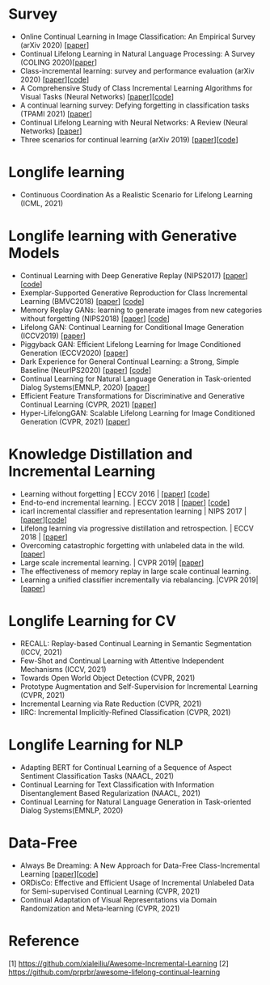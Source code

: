 # Survey
- Online Continual Learning in Image Classification: An Empirical Survey (arXiv 2020) [[paper](https://arxiv.org/abs/2101.10423)]
- Continual Lifelong Learning in Natural Language Processing: A Survey (COLING 2020)[[paper](https://www.aclweb.org/anthology/2020.coling-main.574/)] 
- Class-incremental learning: survey and performance evaluation (arXiv 2020) [[paper](https://arxiv.org/abs/2010.15277)][[code](https://github.com/mmasana/FACIL)]
- A Comprehensive Study of Class Incremental Learning Algorithms for Visual Tasks (Neural Networks) [[paper](https://arxiv.org/pdf/2011.01844.pdf)][[code](https://github.com/EdenBelouadah/class-incremental-learning/tree/master/cil)]
- A continual learning survey: Defying forgetting in classification tasks (TPAMI 2021) [[paper](https://ieeexplore.ieee.org/abstract/document/9349197)]
- Continual Lifelong Learning with Neural Networks: A Review (Neural Networks) [[paper](https://arxiv.org/abs/1802.07569)]
- Three scenarios for continual learning (arXiv 2019) [[paper](https://arxiv.org/abs/1904.07734v1)][[code](https://github.com/GMvandeVen/continual-learning)]

# Longlife learning 
- Continuous Coordination As a Realistic Scenario for Lifelong Learning (ICML, 2021) 


# Longlife learning with Generative Models
- Continual Learning with Deep Generative Replay (NIPS2017) [[paper](https://arxiv.org/abs/1705.08690)] [[code](https://github.com/kuc2477/pytorch-deep-generative-replay)]
- Exemplar-Supported Generative Reproduction for Class Incremental Learning (BMVC2018) [[paper](http://bmvc2018.org/contents/papers/0325.pdf)] [[code](https://github.com/TonyPod/ESGR)]
- Memory Replay GANs: learning to generate images from new categories without forgetting (NIPS2018) [[paper](https://arxiv.org/abs/1809.02058)] [[code](https://github.com/WuChenshen/MeRGAN)]
- Lifelong GAN: Continual Learning for Conditional Image Generation (ICCV2019)  [[paper](https://arxiv.org/pdf/1907.10107.pdf)] 
- Piggyback GAN: Efficient Lifelong Learning for Image Conditioned Generation (ECCV2020)  [[paper](https://www.ecva.net/papers/eccv_2020/papers_ECCV/papers/123660392.pdf)]
- Dark Experience for General Continual Learning: a Strong, Simple Baseline (NeurIPS2020) [[paper](https://arxiv.org/pdf/2004.07211.pdf)] [[code](https://github.com/aimagelab/mammoth)] 
- Continual Learning for Natural Language Generation in Task-oriented Dialog Systems(EMNLP, 2020)  [[paper](https://arxiv.org/abs/2010.00910)] 
- Efficient Feature Transformations for Discriminative and Generative Continual Learning (CVPR, 2021)  [[paper](https://arxiv.org/abs/2103.13558)] 
- Hyper-LifelongGAN: Scalable Lifelong Learning for Image Conditioned Generation (CVPR, 2021) [[paper](https://openaccess.thecvf.com/content/CVPR2021/papers/Zhai_Hyper-LifelongGAN_Scalable_Lifelong_Learning_for_Image_Conditioned_Generation_CVPR_2021_paper.pdf)] 

# Knowledge Distillation and Incremental Learning
- Learning without forgetting | ECCV 2016 | [[paper](https://link.springer.com/chapter/10.1007/978-3-319-46493-0_37)] [[code](https://github.com/ngailapdi/LWF)]
- End-to-end incremental learning. | ECCV 2018 | [[paper](https://arxiv.org/abs/1807.09536)] [[code](https://github.com/PatrickZH/End-to-End-Incremental-Learning)]
- icarl incremental classifier and representation learning | NIPS 2017 | [[paper](https://arxiv.org/pdf/1611.07725.pdf)][[code](https://github.com/srebuffi/iCaRL)]
- Lifelong learning via progressive distillation and retrospection. | ECCV 2018 | [[paper](http://openaccess.thecvf.com/content_ECCV_2018/papers/Saihui_Hou_Progressive_Lifelong_Learning_ECCV_2018_paper.pdf)]
- Overcoming catastrophic forgetting with unlabeled data in the wild. [[paper](https://arxiv.org/pdf/1903.12648.pdf)]
- Large scale incremental learning. | CVPR 2019| [[paper](https://arxiv.org/abs/1905.13260)]
- The effectiveness of memory replay in large scale continual learning. 
- Learning a unified classifier incrementally via rebalancing. |CVPR 2019| [[paper](http://openaccess.thecvf.com/content_CVPR_2019/papers/Hou_Learning_a_Unified_Classifier_Incrementally_via_Rebalancing_CVPR_2019_paper.pdf)]

# Longlife Learning for CV
- RECALL: Replay-based Continual Learning in Semantic Segmentation (ICCV, 2021) 
- Few-Shot and Continual Learning with Attentive Independent Mechanisms (ICCV, 2021) 
- Towards Open World Object Detection (CVPR, 2021)
- Prototype Augmentation and Self-Supervision for Incremental Learning (CVPR, 2021) 
- Incremental Learning via Rate Reduction (CVPR, 2021)
- IIRC: Incremental Implicitly-Refined Classification (CVPR, 2021) 


# Longlife Learning for NLP
- Adapting BERT for Continual Learning of a Sequence of Aspect Sentiment Classification Tasks (NAACL, 2021)
- Continual Learning for Text Classification with Information Disentanglement Based Regularization (NAACL, 2021)
- Continual Learning for Natural Language Generation in Task-oriented Dialog Systems(EMNLP, 2020) 


# Data-Free 
- Always Be Dreaming: A New Approach for Data-Free Class-Incremental Learning [[paper](https://arxiv.org/abs/2106.09701)][[code](https://github.com/GT-RIPL/AlwaysBeDreaming-DFCIL)]
- ORDisCo: Effective and Efficient Usage of Incremental Unlabeled Data for Semi-supervised Continual Learning (CVPR, 2021) 
- Continual Adaptation of Visual Representations via Domain Randomization and Meta-learning (CVPR, 2021)


# Reference
[1] https://github.com/xialeiliu/Awesome-Incremental-Learning
[2] https://github.com/prprbr/awesome-lifelong-continual-learning

